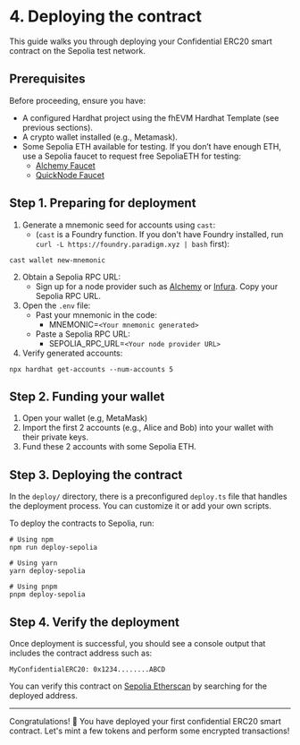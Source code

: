 # 4. Deploying the contract

This guide walks you through deploying your Confidential ERC20 smart contract on the Sepolia test network.

## Prerequisites

Before proceeding, ensure you have:

* A configured Hardhat project using the fhEVM Hardhat Template (see previous sections).
* A crypto wallet installed (e.g., Metamask).
* Some Sepolia ETH available for testing. If you don’t have enough ETH, use a Sepolia faucet to request free SepoliaETH for testing:
  * [Alchemy Faucet](https://www.alchemy.com/faucets/ethereum-sepolia)
  * [QuickNode Faucet](https://faucet.quicknode.com/ethereum/sepolia)

## Step 1. Preparing for deployment

1. Generate a mnemonic seed for accounts using `cast`:
   * &#x20;(`cast` is a Foundry function. If you don't have Foundry installed, run `curl -L https://foundry.paradigm.xyz | bash` first):&#x20;

```
cast wallet new-mnemonic
```

2. Obtain a Sepolia RPC URL:&#x20;
   * Sign up for a node provider such as [Alchemy](https://www.alchemy.com/) or [Infura](https://infura.io/). Copy your Sepolia RPC URL. &#x20;
3. Open the `.env` file:
   * Past your mnemonic in the code:&#x20;
     * MNEMONIC=`<Your mnemonic generated>`
   * Paste a Sepolia RPC URL:
     * SEPOLIA\_RPC\_URL=`<Your node provider URL>`
4. Verify generated accounts:

```
npx hardhat get-accounts --num-accounts 5
```

## Step 2. Funding your wallet

1. Open your wallet (e.g, MetaMask)
2. Import the first 2 accounts (e.g., Alice and Bob) into your wallet with their private keys.
3. Fund these 2 accounts with some Sepolia ETH.

## Step 3. Deploying the contract

In the `deploy/` directory, there is a preconfigured `deploy.ts` file that handles the deployment process. You can customize it or add your own scripts.

To deploy the contracts to Sepolia, run:

```
# Using npm
npm run deploy-sepolia

# Using yarn
yarn deploy-sepolia

# Using pnpm
pnpm deploy-sepolia
```

## Step 4. Verify the deployment&#x20;

Once deployment is successful, you should see a console output that includes the contract address such as:&#x20;

```
MyConfidentialERC20: 0x1234........ABCD
```

You can verify this contract on [Sepolia Etherscan](https://sepolia.etherscan.io/) by searching for the deployed address.

***

Congratulations! 🎉 You have deployed your first confidential ERC20 smart contract. Let's mint a few tokens and perform some encrypted transactions!

